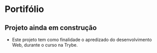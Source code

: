 # Portifólio

## Projeto ainda em construção

- Este projeto tem como finalidade o apredizado do desenvolvimento Web, durante o curso na Trybe.
